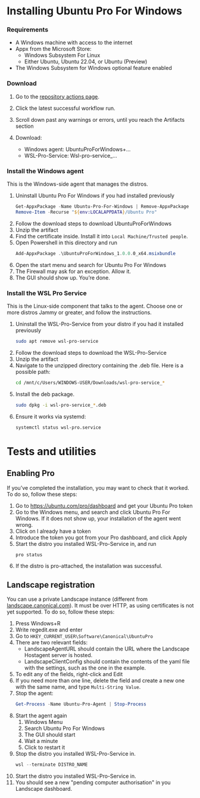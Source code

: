 # Installing Ubuntu Pro For Windows

### Requirements
- A Windows machine with access to the internet
- Appx from the Microsoft Store:
  - Windows Subsystem For Linux
  - Either Ubuntu, Ubuntu 22.04, or Ubuntu (Preview)
- The Windows Subsystem for Windows optional feature enabled

### Download

1. Go to the [repository actions page](https://github.com/canonical/ubuntu-pro-for-windows/actions/workflows/qa.yaml?query=branch%3Amain+).

2. Click the latest successful workflow run.
3. Scroll down past any warnings or errors, until you reach the Artifacts section
4. Download:
    - Windows agent:    UbuntuProForWindows+...
    - WSL-Pro-Service:  Wsl-pro-service_…


### Install the Windows agent
This is the Windows-side agent that manages the distros.
1. Uninstall Ubuntu Pro For Windows if you had installed previously
    ```powershell
    Get-AppxPackage -Name Ubuntu-Pro-For-Windows | Remove-AppxPackage
    Remove-Item -Recurse "${env:LOCALAPPDATA}/Ubuntu Pro"
    ```
2. Follow the download steps to download UbuntuProForWindows
3. Unzip the artifact
4. Find the certificate inside. Install it into `Local Machine/Trusted people`.
5. Open Powershell in this directory and run 
    ```powershell
    Add-AppxPackage .\UbuntuProForWindows_1.0.0.0_x64.msixbundle
    ```
6. Open the start menu and search for Ubuntu Pro For Windows
7. The Firewall may ask for an exception. Allow it.
8. The GUI should show up. You’re done.


### Install the WSL Pro Service
This is the Linux-side component that talks to the agent. Choose one or more distros Jammy or greater, and follow the instructions.
1. Uninstall the WSL-Pro-Service from your distro if you had it installed previously
    ```bash
    sudo apt remove wsl-pro-service
    ```
2. Follow the download steps to download the WSL-Pro-Service
3. Unzip the artifact
4. Navigate to the unzipped directory containing the .deb file. Here is a possible path:
    ```bash
    cd /mnt/c/Users/WINDOWS-USER/Downloads/wsl-pro-service_*
    ```
5. Install the deb package.
    ```bash
    sudo dpkg -i wsl-pro-service_*.deb
    ```
6. Ensure it works via systemd:
    ```bash
    systemctl status wsl-pro.service
    ```

# Tests and utilities
## Enabling Pro
If you’ve completed the installation, you may want to check that it worked. To do so, follow these steps:
1. Go to https://ubuntu.com/pro/dashboard and get your Ubuntu Pro token
2. Go to the Windows menu, and search and click Ubuntu Pro For Windows. If it does not show up, your installation of the agent went wrong.
3. Click on I already have a token
4. Introduce the token you got from your Pro dashboard, and click Apply
5. Start the distro you installed WSL-Pro-Service in, and run
    ```bash
    pro status
    ```
6. If the distro is pro-attached, the installation was successful.

## Landscape registration
You can use a private Landscape instance (different from [landscape.canonical.com](landscape.canonical.com)). It must be over HTTP, as using certificates is not yet supported. To do so, follow these steps:
1. Press Windows+R
2. Write regedit.exe and enter
3. Go to `HKEY_CURRENT_USER\Software\Canonical\UbuntuPro`
4. There are two relevant fields:
    - LandscapeAgentURL should contain the URL where the Landscape Hostagent server is hosted.
    - LandscapeClientConfig should contain the contents of the yaml file with the settings, such as the one in the example.
5. To edit any of the fields, right-click and Edit
6. If you need more than one line, delete the field and create a new one with the same name, and type `Multi-String Value`.
7. Stop the agent:
    ```powershell
    Get-Process -Name Ubuntu-Pro-Agent | Stop-Process
    ```
8. Start the agent again
    1. Windows Menu
    2. Search Ubuntu Pro For Windows
    3. The GUI should start
    4. Wait a minute
    5. Click to restart it
9. Stop the distro you installed WSL-Pro-Service in.
    ```powershell
    wsl --terminate DISTRO_NAME 
    ```
10. Start the distro you installed WSL-Pro-Service in.
11. You should see a new "pending computer authorisation" in you Landscape dashboard.